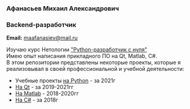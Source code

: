 ### Афанасьев Михаил Александрович  
### Backend-разработчик  
**Email:** maafanasiev@mail.ru  

Изучаю курс Нетологии ["Python-разработчик с нуля"](https://netology.ru/programs/python#/)  
Имею опыт написания прикладного ПО на Qt, Matlab, C#.  
В этом репозитории представлены некоторые проекты, которые я реализовывал в своей профессиональной и учебной деятельности:
- Учебные проекты [на Python](https://github.com/headsoft-mikhail/portfolio/tree/master/Python) - за 2021г
- [На Qt](https://github.com/headsoft-mikhail/portfolio/tree/master/Qt) - за 2019-2021гг
- [На Matlab](https://github.com/headsoft-mikhail/portfolio/tree/master/Matlab) - 2018-2020гг
- [На С#](https://github.com/headsoft-mikhail/portfolio/tree/master/C%23) - за 2018г

